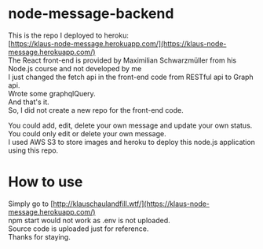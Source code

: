 # node-message-backend 
This is the repo I deployed to heroku:  
[https://klaus-node-message.herokuapp.com/](https://klaus-node-message.herokuapp.com/)  
The React front-end is provided by Maximilian Schwarzmüller from his Node.js course and not developed by me  
I just changed the fetch api in the front-end code from RESTful api to Graph api.  
Wrote some graphqlQuery.  
And that's it.  
So, I did not create a new repo for the front-end code.  

You could add, edit, delete your own message and update your own status.  
You could only edit or delete your own message.    
I used AWS S3 to store images and heroku to deploy this node.js application using this repo.

# How to use
Simply go to [http://klauschaulandfill.wtf/](https://klaus-node-message.herokuapp.com/)  
npm start would not work as .env is not uploaded.  
Source code is uploaded just for reference.  
Thanks for staying.
